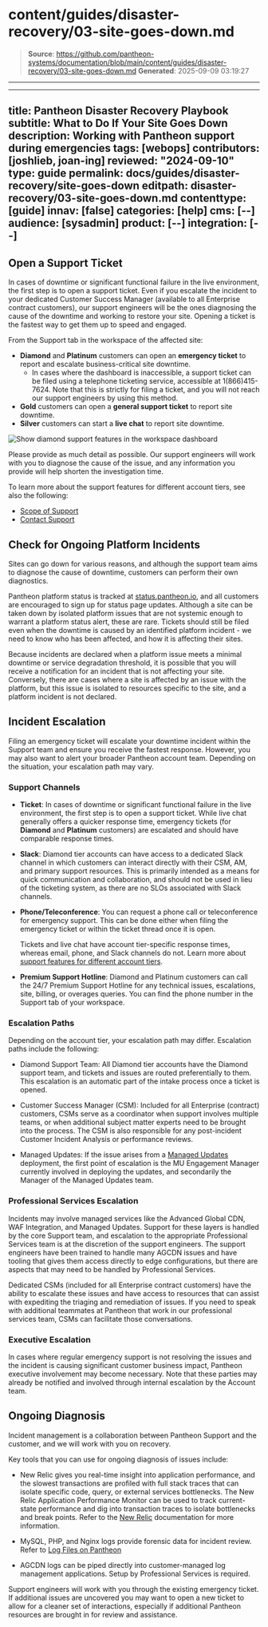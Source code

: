 # content/guides/disaster-recovery/03-site-goes-down.md

> **Source**: https://github.com/pantheon-systems/documentation/blob/main/content/guides/disaster-recovery/03-site-goes-down.md
> **Generated**: 2025-09-09 03:19:27

---

---
title: Pantheon Disaster Recovery Playbook
subtitle: What to Do If Your Site Goes Down
description: Working with Pantheon support during emergencies
tags: [webops]
contributors: [joshlieb, joan-ing]
reviewed: "2024-09-10"
type: guide
permalink: docs/guides/disaster-recovery/site-goes-down
editpath: disaster-recovery/03-site-goes-down.md
contenttype: [guide]
innav: [false]
categories: [help]
cms: [--]
audience: [sysadmin]
product: [--]
integration: [--]
---

## Open a Support Ticket

In cases of downtime or significant functional failure in the live environment, the first step is to open a support ticket. Even if you escalate the incident to your dedicated Customer Success Manager (available to all Enterprise contract customers), our support engineers will be the ones diagnosing the cause of the downtime and working to restore your site. Opening a ticket is the fastest way to get them up to speed and engaged.


From the Support tab in the workspace of the affected site:

* **Diamond** and **Platinum** customers can open an **emergency ticket** to report and escalate business-critical site downtime.
  * In cases where the dashboard is inaccessible, a support ticket can be filed using a telephone ticketing service, accessible at 1(866)415-7624. Note that this is strictly for filing a ticket, and you will not reach our support engineers by using this method.
* **Gold** customers can open a **general support ticket** to report site downtime.
* **Silver** customers can start a **live chat** to report site downtime.

![Show diamond support features in the workspace dashboard](../../../images/dashboard/new-dashboard/diamond-support-workspace-dashboard.png)

Please provide as much detail as possible. Our support engineers will work with you to diagnose the cause of the issue, and any information you provide will help shorten the investigation time.

To learn more about the support features for different account tiers, see also the following:
* [Scope of Support](/guides/support/#support-features-and-response-times)
* [Contact Support](/guides/support/contact-support/)

## Check for Ongoing Platform Incidents

Sites can go down for various reasons, and although the support team aims to diagnose the cause of downtime, customers can perform their own diagnostics.

Pantheon platform status is tracked at [status.pantheon.io](https://status.pantheon.io/), and all customers are encouraged to sign up for status page updates. Although a site can be taken down by isolated platform issues that are not systemic enough to warrant a platform status alert, these are rare. Tickets should still be filed even when the downtime is caused by an identified platform incident - we need to know who has been affected, and how it is affecting their sites.

Because incidents are declared when a platform issue meets a minimal downtime or service degradation threshold, it is possible that you will receive a notification for an incident that is not affecting your site. Conversely, there are cases where a site is affected by an issue with the platform, but this issue is isolated to resources specific to the site, and a platform incident is not declared.

## Incident Escalation

Filing an emergency ticket will escalate your downtime incident within the Support team and ensure you receive the fastest response. However, you may also want to alert your broader Pantheon account team. Depending on the situation, your escalation path may vary.

### Support Channels

* **Ticket**: In cases of downtime or significant functional failure in the live environment, the first step is to open a support ticket. While live chat generally offers a quicker response time, emergency tickets (for **Diamond** and **Platinum** customers) are escalated and should have comparable response times.

* **Slack**: Diamond tier accounts can have access to a dedicated Slack channel in which customers can interact directly with their CSM, AM, and primary support resources. This is primarily intended as a means for quick communication and collaboration, and should not be used in lieu of the ticketing system, as there are no SLOs associated with Slack channels.

* **Phone/Teleconference**: You can request a phone call or teleconference for emergency support. This can be done either when filing the emergency ticket or within the ticket thread once it is open.

  <Alert title="Note" type="info" >

  Tickets and live chat have account tier-specific response times, whereas email, phone, and Slack channels do not. Learn more about [support features for different account tiers](/guides/support/#support-features-and-response-times).

  </Alert>

* **Premium Support Hotline**: Diamond and Platinum customers can call the 24/7 Premium Support Hotline for any technical issues, escalations, site, billing, or overages queries. You can find the phone number in the Support tab of your workspace.

### Escalation Paths

Depending on the account tier, your escalation path may differ. Escalation paths include the following:

* Diamond Support Team: All Diamond tier accounts have the Diamond support team, and tickets and issues are routed preferentially to them. This escalation is an automatic part of the intake process once a ticket is opened.

* Customer Success Manager (CSM): Included for all Enterprise (contract) customers, CSMs serve as a coordinator when support involves multiple teams, or when additional subject matter experts need to be brought into the process. The CSM is also responsible for any post-incident Customer Incident Analysis or performance reviews.

* Managed Updates: If the issue arises from a [Managed Updates](/guides/professional-services/managed-updates) deployment, the first point of escalation is the MU Engagement Manager currently involved in deploying the updates, and secondarily the Manager of the Managed Updates team.

### Professional Services Escalation

Incidents may involve managed services like the Advanced Global CDN, WAF Integration, and Managed Updates. Support for these layers is handled by the core Support team, and escalation to the appropriate Professional Services team is at the discretion of the support engineers. The support engineers have been trained to handle many AGCDN issues and have tooling that gives them access directly to edge configurations, but there are aspects that may need to be handled by Professional Services.

Dedicated CSMs (included for all Enterprise contract customers) have the ability to escalate these issues and have access to resources that can assist with expediting the triaging and remediation of issues. If you need to speak with additional teammates at Pantheon that work in our professional services team, CSMs can facilitate those conversations.

### Executive Escalation

In cases where regular emergency support is not resolving the issues and the incident is causing significant customer business impact, Pantheon executive involvement may become necessary. Note that these parties may already be notified and involved through internal escalation by the Account team.

## Ongoing Diagnosis

Incident management is a collaboration between Pantheon Support and the customer, and we will work with you on recovery.

Key tools that you can use for ongoing diagnosis of issues include:

* New Relic gives you real-time insight into application performance, and the slowest transactions are profiled with full stack traces that can isolate specific code, query, or external services bottlenecks. The New Relic Application Performance Monitor can be used to track current-state performance and dig into transaction traces to isolate bottlenecks and break points. Refer to the [New Relic](/guides/new-relic) documentation for more information.

* MySQL, PHP, and Nginx logs provide forensic data for incident review. Refer to [Log Files on Pantheon](/guides/logs-pantheon)

* AGCDN logs can be piped directly into customer-managed log management applications. Setup by Professional Services is required.

Support engineers will work with you through the existing emergency ticket. If additional issues are uncovered you may want to open a new ticket to allow for a cleaner set of interactions, especially if additional Pantheon resources are brought in for review and assistance.

